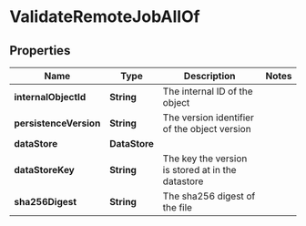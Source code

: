 

# ValidateRemoteJobAllOf


## Properties

Name | Type | Description | Notes
------------ | ------------- | ------------- | -------------
**internalObjectId** | **String** | The internal ID of the object | 
**persistenceVersion** | **String** | The version identifier of the object version | 
**dataStore** | **DataStore** |  | 
**dataStoreKey** | **String** | The key the version is stored at in the datastore | 
**sha256Digest** | **String** | The sha256 digest of the file | 



